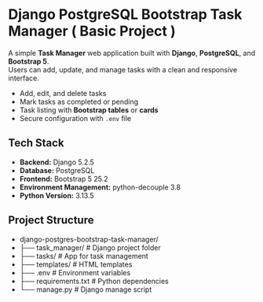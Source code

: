 # Django PostgreSQL Bootstrap Task Manager ( Basic Project )

A simple **Task Manager** web application built with **Django**, **PostgreSQL**, and **Bootstrap 5**.  
Users can add, update, and manage tasks with a clean and responsive interface.

- Add, edit, and delete tasks  
- Mark tasks as completed or pending  
- Task listing with **Bootstrap tables** or **cards**
- Secure configuration with `.env` file  

## Tech Stack

- **Backend:** Django 5.2.5
- **Database:** PostgreSQL  
- **Frontend:** Bootstrap 5  25.2
- **Environment Management:** python-decouple  3.8
- **Python Version:** 3.13.5

## Project Structure

- django-postgres-bootstrap-task-manager/
- ├── task_manager/       # Django project folder
- ├── tasks/              # App for task management
- ├── templates/          # HTML templates
- ├── .env                # Environment variables
- ├── requirements.txt    # Python dependencies
- └── manage.py           # Django manage script
